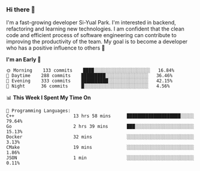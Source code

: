### Hi there 👋


I'm a fast-growing developer Si-Yual Park. I'm interested in backend, refactoring and learning new technologies. I am confident that the clean code and efficient process of software engineering can contribute to improving the productivity of the team. My goal is to become a developer who has a positive influence to others 🔭

<!--START_SECTION:waka-->
**I'm an Early 🐤** 

```text
🌞 Morning    133 commits    ████░░░░░░░░░░░░░░░░░░░░░   16.84% 
🌆 Daytime    288 commits    █████████░░░░░░░░░░░░░░░░   36.46% 
🌃 Evening    333 commits    ██████████░░░░░░░░░░░░░░░   42.15% 
🌙 Night      36 commits     █░░░░░░░░░░░░░░░░░░░░░░░░   4.56%

```


📊 **This Week I Spent My Time On** 

```text
💬 Programming Languages: 
C++                      13 hrs 58 mins      ████████████████████░░░░░   79.64% 
Go                       2 hrs 39 mins       ███░░░░░░░░░░░░░░░░░░░░░░   15.13% 
Docker                   32 mins             ░░░░░░░░░░░░░░░░░░░░░░░░░   3.13% 
CMake                    19 mins             ░░░░░░░░░░░░░░░░░░░░░░░░░   1.86% 
JSON                     1 min               ░░░░░░░░░░░░░░░░░░░░░░░░░   0.11%

```


<!--END_SECTION:waka-->
